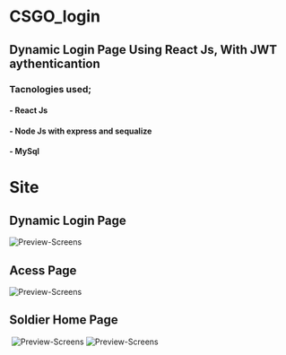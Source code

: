 # CSGO_login

## Dynamic Login Page Using React Js, With JWT aythenticantion

### Tacnologies used;
#### - React Js
#### - Node Js with express and sequalize
#### - MySql

# Site

## Dynamic Login Page

  ![Preview-Screens](https://github.com/denison3965/CSGO_login/blob/main/giphy.gif)

## Acess Page

  ![Preview-Screens](https://github.com/denison3965/CSGO_login/blob/main/img3.png)

## Soldier Home Page

   ![Preview-Screens](https://github.com/denison3965/CSGO_login/blob/main/img2.png)
   ![Preview-Screens](https://github.com/denison3965/CSGO_login/blob/main/img1.png)


